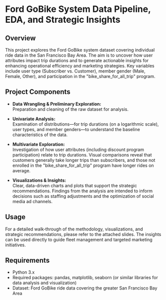 # Ford GoBike System Data Pipeline, EDA, and Strategic Insights

## Overview

This project explores the Ford GoBike system dataset covering individual ride data in the San Francisco Bay Area. The aim is to uncover how user attributes impact trip durations and to generate actionable insights for enhancing operational efficiency and marketing strategies. Key variables include user type (Subscriber vs. Customer), member gender (Male, Female, Other), and participation in the "bike_share_for_all_trip" program.

## Project Components

- **Data Wrangling & Preliminary Exploration:**  
  Preparation and cleaning of the raw dataset for analysis.

- **Univariate Analysis:**  
  Examination of distributions—for trip durations (on a logarithmic scale), user types, and member genders—to understand the baseline characteristics of the data.

- **Multivariate Exploration:**  
  Investigation of how user attributes (including discount program participation) relate to trip durations. Visual comparisons reveal that customers generally take longer trips than subscribers, and those not enrolled in the "bike_share_for_all_trip" program have longer rides on average.

- **Visualizations & Insights:**  
  Clear, data-driven charts and plots that support the strategic recommendations. Findings from the analysis are intended to inform decisions such as staffing adjustments and the optimization of social media ad channels.

## Usage

For a detailed walk‑through of the methodology, visualizations, and strategic recommendations, please refer to the attached slides. The insights can be used directly to guide fleet management and targeted marketing initiatives.

## Requirements

- Python 3.x  
- Required packages: pandas, matplotlib, seaborn (or similar libraries for data analysis and visualization)  
- Dataset: Ford GoBike ride data covering the greater San Francisco Bay Area
